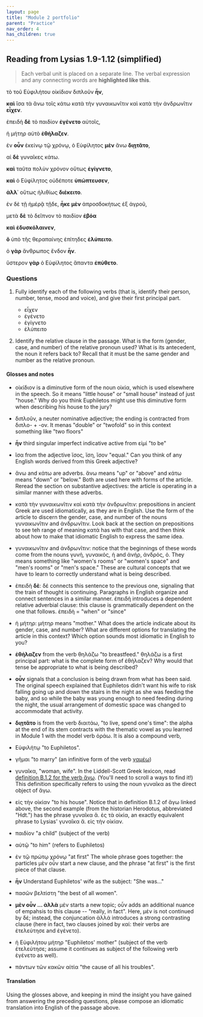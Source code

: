 ```yaml
---
layout: page
title: "Module 2 portfolio"
parent: "Practice"
nav_order: 4
has_children: true
---
```




## Reading from Lysias 1.9-1.12 (simplified)


> Each verbal unit is placed on a separate line. The verbal expression
> and any connecting words are **highlighted like this**.


τὸ τοῦ Εὐφιλήτου οἰκίδιον διπλοῦν **ἦν**, 

**καὶ** ἴσα τὰ ἄνω τοῖς κάτω κατὰ τὴν γυναικωνῖτιν καὶ κατὰ τὴν ἀνδρωνῖτιν **εἶχεν**. 


ἐπειδὴ **δὲ** τὸ παιδίον **ἐγένετο** αὐτοῖς, 

ἡ μήτηρ αὐτὸ **ἐθήλαζεν**. 


ἐν **οὖν** ἐκείνῳ τῷ χρόνῳ, ὁ Εὐφίλητος **μὲν** ἄνω **διῃτᾶτο**, 

αἱ **δὲ** γυναῖκες κάτω. 


**καὶ** ταῦτα πολὺν χρόνον οὕτως **ἐγίγνετο**, 

**καὶ** ὁ Εὐφίλητος οὐδέποτε **ὑπώπτευσεν**, 

**ἀλλ᾽** οὕτως ἠλιθίως **διέκειτο**.  


ἐν δὲ τῇ ἡμέρᾷ τῇδε, **ἧκε** **μὲν** ἀπροσδοκήτως ἐξ ἀγροῦ, 

μετὰ **δὲ** τὸ δεῖπνον τὸ παιδίον **ἐβόα** 

**καὶ** **ἐδυσκόλαινεν**, 

   **ὃ** ὑπὸ τῆς θεραπαίνης ἐπίτηδες **ἐλύπειτο**. 
  
  
ὁ **γὰρ** ἄνθρωπος ἔνδον **ἦν**. 


ὕστερον **γὰρ** ὁ Εὐφίλητος ἅπαντα **ἐπύθετο**.

### Questions

1. Fully identify each of the following verbs (that is, identify their person, number, tense, mood and voice), and give their first principal part.
    - εἶχεν
    - ἐγένετο
    - ἐγίγνετο
    - ἐλύπειτο
    
2. Identify the relative clause in the passage. What is the form (gender, case, and number) of the relative pronoun used? What is its antecedent, the noun it refers back to? Recall that it must be the same gender and number as the relative pronoun. 



#### Glosses and notes

- οἰκίδιον is a diminutive form of the noun οἰκία, which is used elsewhere in the speech. So it means "little house" or "small house" instead of just "house." Why do you think Euphiletos might use this diminutive form when describing his house to the jury?
- διπλοῦν, a neuter nominative adjective; the ending is contracted from διπλο- + -ον. It menas "double" or "twofold" so in this context something like "two floors"
- **ἦν** third singular imperfect indicative active from εἰμί "to be"

- ἴσα from the adjective ἴσος, ἴση, ἴσον "equal." Can you think of any English words derived from this Greek adjective?
- ἄνω and κάτω are adverbs. ἄνω means "up" or "above" and κάτω means "down" or "below." Both are used here with forms of the article. Reread the section on substantive adjectives: the article is operating in a similar manner with these adverbs.
- κατὰ τὴν γυναικωνῖτιν καὶ κατὰ τὴν ἀνδρωνῖτιν: prepositions in ancient Greek are used idiomatically, as they are in English. Use the form of the article to discern the gender, case, and number of the nouns γυναικωνῖτιν and ἀνδρωνῖτιν. Look back at the section on prepositions to see teh range of meaning κατά has with that case, and then think about how to make that idiomatic English to express the same idea.
- γυναικωνῖτιν and ἀνδρωνῖτιν: notice that the beginnings of these words come from the nouns γυνή, γυναικός, ἡ and ἀνήρ, ἀνδρός, ὁ. They means something like "women's rooms" or "women's space" and "men's rooms" or "men's space." These are cultural concepts that we have to learn to correctly understand what is being described. 

- ἐπειδὴ **δὲ**: δέ connects this sentence to the previous one, signaling that the train of thought is continuing. Paragraphs in English organize and connect sentences in a similar manner. ἐπειδὴ introduces a dependent relative adverbial clause: this clause is grammatically dependent on the one that follows. ἐπειδὴ = "when" or "since"
- ἡ μήτηρ: μήτηρ means "mother." What does the article indicate about its gender, case, and number? What are different options for translating the article in this context? Which option sounds most idiomatic in English to you?
- **ἐθήλαζεν** from the verb θηλάζω "to breastfeed." θηλάζω is a first principal part: what is the complete form of ἐθήλαζεν? Why would that tense be appropriate to what is being described?

- **οὖν** signals that a conclusion is being drawn from what has been said. The original speech explained that Euphiletos didn't want his wife to risk falling going up and down the stairs in the night as she was feeding the baby, and so while the baby was young enough to need feeding during the night, the usual arrangement of domestic space was changed to accommodate that activity.
- **διῃτᾶτο** is from the verb διαιτάω, "to live, spend one's time": the alpha at the end of its stem contracts with the thematic vowel as you learned in Module 1 with the model verb ὁράω. It is also a compound verb,  

- Εὐφιλήτῳ "to Euphiletos". 
- γῆμαι "to marry" (an infinitive form of the verb [γαμέω](http://folio2.furman.edu/lsj/?urn=urn:cite2:hmt:lsj.chicago_md:n21556))
- γυναῖκα, "woman, wife".   In the Liddell-Scott Greek lexicon, read [definition B.1.2 for the verb ἄγω](http://folio2.furman.edu/lsj/?urn=urn:cite2:hmt:lsj.chicago_md:n27847). (You'll need to scroll a ways to find it!)  This definition specifically refers to using the noun γυναῖκα as the direct object of ἄγω.  
- εἰς τὴν οἰκίαν "to his house".  Notice that in definition B.1.2 of ἄγω linked above, the second example (from the historian Herodotus, abbreviated "Hdt.") has the phrase γυναῖκα ἄ. ἐς τὰ οἰκία, an exactly equivalent phrase to Lysias' γυναῖκα ἄ. εἰς τὴν οἰκίαν.
- παιδίον "a child" (subject of the verb)
- αὐτῷ "to him" (refers to Euphiletos)
- ἐν τῷ πρώτῳ χρόνῳ "at first" The whole phrase goes together:   the particles μὲν οὖν start a new clause, and the phrase "at first" is the first piece of that clause.
 - **ἦν** Understand Euphiletos' wife as the subject: "She was..."
- πασῶν βελτίστη "the best of all women".
- **μὲν οὖν ... ἀλλὰ** μέν starts a new topic; οὖν adds an additional nuance of empahsis to this clause -- "really, in fact".  Here, μέν is not continued by δέ; instead, the conjuncation ἀλλά introduces a strong contrasting clause (here in fact, two clauses joined by καί: their verbs are ἐτελεύτησε and ἐγένετο).
- ἡ Εὐφιλήτου μήτηρ "Euphiletos' mother" (subject of the verb ἐτελεύτησε; assume it continues as subject of the following verb ἐγένετο as well).
- πάντων τῶν κακῶν αἰτία "the cause of all his troubles".


#### Translation

Using the glosses above, and keeping in mind the insight you have gained from answering the preceding questions, please compose an idiomatic translation into English of the passage above. 
